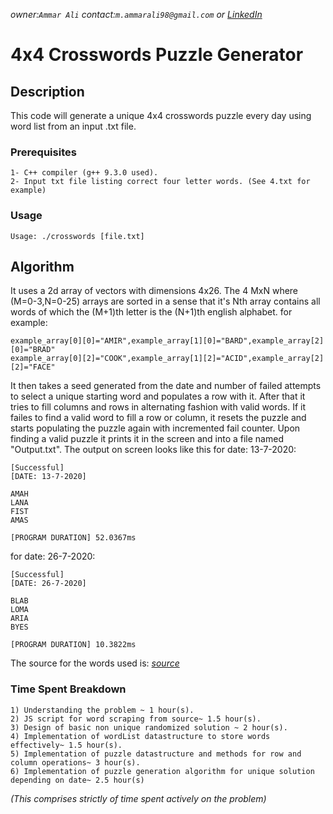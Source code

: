 _owner:`Ammar Ali`_ _contact:`m.ammarali98@gmail.com`_ *or* _[LinkedIn](https://www.linkedin.com/in/mammarali98)_

# 4x4 Crosswords Puzzle Generator

## Description
This code will generate a unique 4x4 crosswords puzzle every day using word list from an input .txt file.

### Prerequisites
```
1- C++ compiler (g++ 9.3.0 used).
2- Input txt file listing correct four letter words. (See 4.txt for example)
```
### Usage
```
Usage: ./crosswords [file.txt]
```

## Algorithm
It uses a 2d array of vectors with dimensions 4x26. The 4 MxN where (M=0-3,N=0-25) arrays are sorted in a sense that it's Nth array contains all
words of which the (M+1)th letter is the (N+1)th english alphabet.
for example:
```
example_array[0][0]="AMIR",example_array[1][0]="BARD",example_array[2][0]="BRAD"
example_array[0][2]="COOK",example_array[1][2]="ACID",example_array[2][2]="FACE" 
```
It then takes a seed generated from the date and number of failed attempts to select a unique starting word and populates a row with it. After that it tries to fill columns and rows in alternating fashion with valid words. If it failes to find a valid word to fill a row or column, it resets the puzzle and starts populating the puzzle again with incremented fail counter.
Upon finding a valid puzzle it prints it in the screen and into a file named "Output.txt".
The output on screen looks like this for date: 13-7-2020:
```
[Successful]
[DATE: 13-7-2020]

AMAH
LANA
FIST
AMAS

[PROGRAM DURATION] 52.0367ms
```
for date: 26-7-2020:
```
[Successful]
[DATE: 26-7-2020]

BLAB
LOMA
ARIA
BYES

[PROGRAM DURATION] 10.3822ms
```
The source for the words used is: _[source](http://www.scrabble.org.au/words/fours.htm)_

### Time Spent Breakdown
```
1) Understanding the problem ~ 1 hour(s).
2) JS script for word scraping from source~ 1.5 hour(s).
3) Design of basic non unique randomized solution ~ 2 hour(s).
4) Implementation of wordList datastructure to store words effectively~ 1.5 hour(s).
5) Implementation of puzzle datastructure and methods for row and column operations~ 3 hour(s).
6) Implementation of puzzle generation algorithm for unique solution depending on date~ 2.5 hour(s)
```
_(This comprises strictly of time spent actively on the problem)_